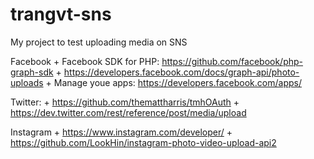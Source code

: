 # trangvt-sns
My project to test uploading media on SNS

Facebook
    + Facebook SDK for PHP: https://github.com/facebook/php-graph-sdk
    + https://developers.facebook.com/docs/graph-api/photo-uploads
    + Manage youe apps: https://developers.facebook.com/apps/

Twitter:
    + https://github.com/themattharris/tmhOAuth
    + https://dev.twitter.com/rest/reference/post/media/upload

Instagram
    + https://www.instagram.com/developer/
    + https://github.com/LookHin/instagram-photo-video-upload-api2